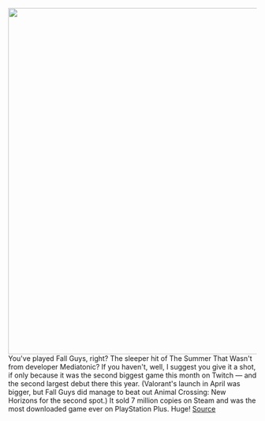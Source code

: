 <img src='https://cdn.vox-cdn.com/thumbor/YIReMMXc7c8PpYDsSnH5R_OUt2Y=/0x0:2040x1360/1200x800/filters:focal(857x517:1183x843)/cdn.vox-cdn.com/uploads/chorus_image/image/67455822/acastro_200901_1777_twitch_0001.0.0.jpg' width='700px' /><br/>
You've played Fall Guys, right? The sleeper hit of The Summer That Wasn't from developer Mediatonic? If you haven't, well, I suggest you give it a shot, if only because it was the second biggest game this month on Twitch — and the second largest debut there this year. (Valorant's launch in April was bigger, but Fall Guys did manage to beat out Animal Crossing: New Horizons for the second spot.) It sold 7 million copies on Steam and was the most downloaded game ever on PlayStation Plus. Huge!
<a href='https://www.theverge.com/2020/9/23/21452358/fall-guys-among-us-twitch-facebook-gaming'> Source <a/>
